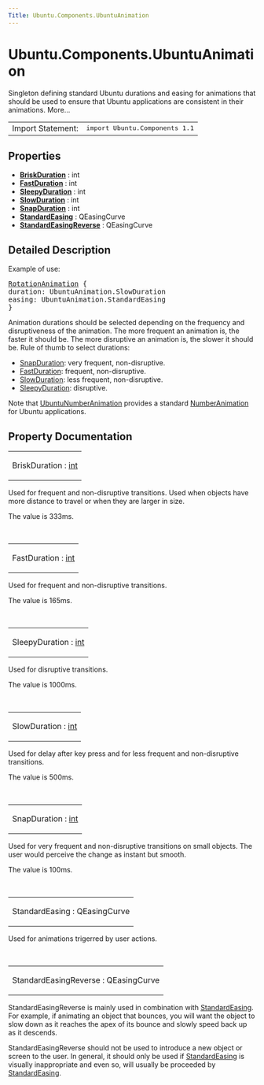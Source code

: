 ```yaml
---
Title: Ubuntu.Components.UbuntuAnimation
---
```


# Ubuntu.Components.UbuntuAnimation

<span class="subtitle"></span>
<!-- $$$UbuntuAnimation-brief -->
<p>Singleton defining standard Ubuntu durations and easing for animations that should be used to ensure that Ubuntu applications are consistent in their animations. More...</p>
<!-- @@@UbuntuAnimation -->
<table class="alignedsummary">
<tr><td class="memItemLeft rightAlign topAlign"> Import Statement:</td><td class="memItemRight bottomAlign"> </b><tt>import Ubuntu.Components 1.1</tt></td></tr></table><ul>
</ul>
<h2>Properties</h2>
<ul>
<li class="fn"><b><b><a href="#BriskDuration-prop">BriskDuration</a></b></b> : int</li>
<li class="fn"><b><b><a href="#FastDuration-prop">FastDuration</a></b></b> : int</li>
<li class="fn"><b><b><a href="#SleepyDuration-prop">SleepyDuration</a></b></b> : int</li>
<li class="fn"><b><b><a href="#SlowDuration-prop">SlowDuration</a></b></b> : int</li>
<li class="fn"><b><b><a href="#SnapDuration-prop">SnapDuration</a></b></b> : int</li>
<li class="fn"><b><b><a href="#StandardEasing-prop">StandardEasing</a></b></b> : QEasingCurve</li>
<li class="fn"><b><b><a href="#StandardEasingReverse-prop">StandardEasingReverse</a></b></b> : QEasingCurve</li>
</ul>
<!-- $$$UbuntuAnimation-description -->
<h2>Detailed Description</h2>
<p>Example of use:</p>
<pre class="qml"><span class="type"><a href="QtQuick.RotationAnimation.md">RotationAnimation</a></span> {
<span class="name">duration</span>: <span class="name">UbuntuAnimation</span>.<span class="name">SlowDuration</span>
<span class="name">easing</span>: <span class="name">UbuntuAnimation</span>.<span class="name">StandardEasing</span>
}</pre>
<p>Animation durations should be selected depending on the frequency and disruptiveness of the animation. The more frequent an animation is, the faster it should be. The more disruptive an animation is, the slower it should be. Rule of thumb to select durations:</p>
<ul>
<li><a href="#SnapDuration-prop">SnapDuration</a>: very frequent, non-disruptive.</li>
<li><a href="#FastDuration-prop">FastDuration</a>: frequent, non-disruptive.</li>
<li><a href="#SlowDuration-prop">SlowDuration</a>: less frequent, non-disruptive.</li>
<li><a href="#SleepyDuration-prop">SleepyDuration</a>: disruptive.</li>
</ul>
<p>Note that <a href="Ubuntu.Components.UbuntuNumberAnimation.md">UbuntuNumberAnimation</a> provides a standard <a href="QtQuick.NumberAnimation.md">NumberAnimation</a> for Ubuntu applications.</p>
<!-- @@@UbuntuAnimation -->
<h2>Property Documentation</h2>
<!-- $$$BriskDuration -->
<table class="qmlname"><tr valign="top"><td class="tblQmlPropNode"><p><span class="name">BriskDuration</span> : <span class="type"><a href="http://qt-project.org/doc/qt-5.3/qml-int.html">int</a></span></p></td></tr></table><p>Used for frequent and non-disruptive transitions. Used when objects have more distance to travel or when they are larger in size.</p>
<p>The value is 333ms.</p>
<!-- @@@BriskDuration -->
<br/>
<!-- $$$FastDuration -->
<table class="qmlname"><tr valign="top"><td class="tblQmlPropNode"><p><span class="name">FastDuration</span> : <span class="type"><a href="http://qt-project.org/doc/qt-5.3/qml-int.html">int</a></span></p></td></tr></table><p>Used for frequent and non-disruptive transitions.</p>
<p>The value is 165ms.</p>
<!-- @@@FastDuration -->
<br/>
<!-- $$$SleepyDuration -->
<table class="qmlname"><tr valign="top"><td class="tblQmlPropNode"><p><span class="name">SleepyDuration</span> : <span class="type"><a href="http://qt-project.org/doc/qt-5.3/qml-int.html">int</a></span></p></td></tr></table><p>Used for disruptive transitions.</p>
<p>The value is 1000ms.</p>
<!-- @@@SleepyDuration -->
<br/>
<!-- $$$SlowDuration -->
<table class="qmlname"><tr valign="top"><td class="tblQmlPropNode"><p><span class="name">SlowDuration</span> : <span class="type"><a href="http://qt-project.org/doc/qt-5.3/qml-int.html">int</a></span></p></td></tr></table><p>Used for delay after key press and for less frequent and non-disruptive transitions.</p>
<p>The value is 500ms.</p>
<!-- @@@SlowDuration -->
<br/>
<!-- $$$SnapDuration -->
<table class="qmlname"><tr valign="top"><td class="tblQmlPropNode"><p><span class="name">SnapDuration</span> : <span class="type"><a href="http://qt-project.org/doc/qt-5.3/qml-int.html">int</a></span></p></td></tr></table><p>Used for very frequent and non-disruptive transitions on small objects. The user would perceive the change as instant but smooth.</p>
<p>The value is 100ms.</p>
<!-- @@@SnapDuration -->
<br/>
<!-- $$$StandardEasing -->
<table class="qmlname"><tr valign="top"><td class="tblQmlPropNode"><p><span class="name">StandardEasing</span> : <span class="type">QEasingCurve</span></p></td></tr></table><p>Used for animations trigerred by user actions.</p>
<!-- @@@StandardEasing -->
<br/>
<!-- $$$StandardEasingReverse -->
<table class="qmlname"><tr valign="top"><td class="tblQmlPropNode"><p><span class="name">StandardEasingReverse</span> : <span class="type">QEasingCurve</span></p></td></tr></table><p>StandardEasingReverse is mainly used in combination with <a href="#StandardEasing-prop">StandardEasing</a>. For example, if animating an object that bounces, you will want the object to slow down as it reaches the apex of its bounce and slowly speed back up as it descends.</p>
<p>StandardEasingReverse should not be used to introduce a new object or screen to the user. In general, it should only be used if <a href="#StandardEasing-prop">StandardEasing</a> is visually inappropriate and even so, will usually be proceeded by <a href="#StandardEasing-prop">StandardEasing</a>.</p>
<!-- @@@StandardEasingReverse -->
<br/>
